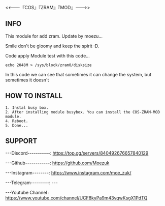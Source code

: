 <<---『COS』『ZRAM』『MOD』--->>


## INFO
This module for add zram. Update by moezu...

Smile don't be gloomy and keep the spirit :D.

Code apply
Module test with this code...
```
echo 2048M > /sys/block/zram0/disksize
```
In this code we can see that sometimes it can change the system, but sometimes it doesn't

## HOW TO INSTALL
```
1. Instal busy box. 
2. After installing module busybox. You can install the COS-ZRAM-MOD module.
4. Reboot.
5. Done...
```

## SUPPORT
---Discord-----------: https://top.gg/servers/840492676657840129

---Github------------: https://github.com/Moezuk

---Instagram--------: https://www.instagram.com/moe_zuk/

---Telegram---------: ---

---Youtube Channel : https://www.youtube.com/channel/UCF8kyPa9m43vqwKsgX1PdTQ

